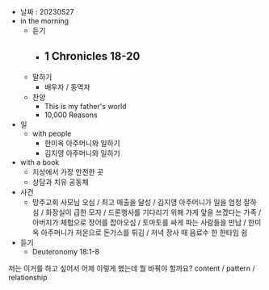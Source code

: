 - 날짜 : 20230527
- in the morning
	- 듣기
		- 1 Chronicles 18-20
			- 
	- 말하기
		-  배우자 / 동역자 
	- 찬양
		- This is my father's world
		- 10,000 Reasons
- 일
	- with people
		- 한미옥 아주머니와 일하기
		- 김지영 아주머니와 일하기
- with a book
	- 지상에서 가장 안전한 곳
	- 상담과 치유 공동체
- 사건
	- 망주교회 사모님 오심 / 최고 매출을 달성 / 김지영 아주머니가 일을 엄청 잘하심 / 화장실이 급한 모자 / 드론행사를 기다리기 위해 가게 앞을 쓰겠다는 가족 / 아버지가 체험으로 장어를 잡아오심 / 토마토를 싸게 파는 사람들을 만남 / 한미옥 아주머니가 저온으로 돈가스를 튀김 / 저녁 장사 때 음료수 한 한타임 쉼 
- 듣기
	- Deuteronomy  18:1-8


저는 이거를 하고 싶어서 어제 이렇게 했는데 뭘 바꿔야 할까요?
content / pattern / relationship